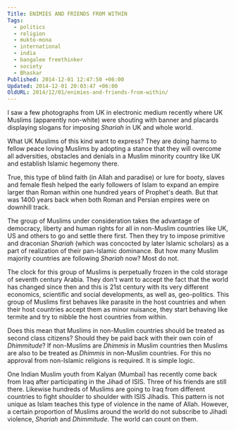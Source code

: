 ```yaml
---
Title: ENIMIES AND FRIENDS FROM WITHIN
Tags:
  - politics
  - religion
  - mukto-mona
  - international
  - india
  - bangalee freethinker
  - society
  - Bhaskar
Published: 2014-12-01 12:47:50 +06:00
Updated: 2014-12-01 20:03:47 +06:00
OldURL: 2014/12/01/enimies-and-friends-from-within/
---
```


I saw a few photographs from UK in electronic medium recently where UK Muslims (apparently non-white) were shouting with banner and placards displaying slogans for imposing <em>Shariah</em> in UK and whole world.  

What UK Muslims of this kind want to express? They are doing harms to fellow peace loving Muslims by adopting a stance that they will overcome all adversities, obstacles and denials in a Muslim minority country like UK and establish Islamic hegemony there. 

True, this type of blind faith (in Allah and paradise) or lure for booty, slaves and female flesh helped the early followers of Islam to expand an empire larger than Roman within one hundred years of Prophet's death. But that was 1400 years back when both Roman and Persian empires were on downhill track.  

The group of Muslims under consideration takes the advantage of democracy, liberty and human rights for all in non-Muslim countries like UK, US and others to go and settle there first. Then they try to impose primitive and draconian <em>Shariah</em> (which was concocted by later Islamic scholars) as a part of realization of their pan-Islamic dominance. But how many Muslim majority countries are following <em>Shariah</em> now? Most do not.

The clock for this group of Muslims is perpetually frozen in the cold storage of seventh century Arabia. They don't want to accept the fact that the world has changed since then and this is 21st century with its very different economics, scientific and social developments, as well as, geo-politics. This group of Muslims first behaves like parasite in the host countries and when their host countries accept them as minor nuisance, they start behaving like termite and try to nibble the host countries from within.

Does this mean that Muslims in non-Muslim countries should be treated as second class citizens? Should they be paid back with their own coin of <em>Dhimmitude</em>? If non-Muslims are <em>Dhimmis</em> in Muslim countries then Muslims are also to be treated as <em>Dhimmis</em> in non-Muslim countries. For this no approval from non-Islamic religions is required. It is simple logic.

One Indian Muslim youth from Kalyan (Mumbai) has recently come back from Iraq after participating in the Jihad of ISIS. Three of his friends are still there. Likewise hundreds of Muslims are going to Iraq from different countries to fight shoulder to shoulder with ISIS Jihadis. This pattern is not unique as Islam teaches this type of violence in the name of Allah. However, a certain proportion of Muslims around the world do not subscribe to Jihadi violence, <em>Shariah</em> and <em>Dhimmitude</em>. The world can count on them.

